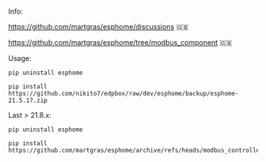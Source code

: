 Info:

https://github.com/martgras/esphome/discussions 🇬🇧

https://github.com/martgras/esphome/tree/modbus_component 🇬🇧


Usage:

```pip uninstall esphome```

```pip install https://github.com/nikito7/edpbox/raw/dev/esphome/backup/esphome-21.5.17.zip```

Last > 21.8.x:

```
pip uninstall esphome
```
```
pip install https://github.com/martgras/esphome/archive/refs/heads/modbus_controller.zip
```
